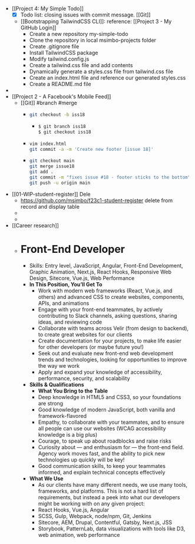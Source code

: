 - [[Project 4: My Simple Todo]]
	- [x] Todo list: closing issues with commit message. [[Git]]
	- [[Bootstrapping TailwindCSS CLI]]: reference: [[Project 3 - My GitHub Login]]
		- Create a new repository my-simple-todo
		- Clone the repository in local msimbo-projects folder
		- Create .gitignore file
		- Install TailwindCSS package
		- Modify tailwind.config.js
		- Create a tailwind.css file and add contents
		- Dynamically generate a styles.css file from tailwind.css file
		- Create an index.html file and reference our generated styles.css
		- Create a README.md file
-
- [[Project 2 - A Facebook's Mobile Feed]]
	- [[Git]] #branch #merge
		- ```bash
		  git checkout -b iss18
		  ```
			- ```bash
			  $ git branch iss18
			  $ git checkout iss18
			  ```
		- ```bash
		  vim index.html
		  git commit -a -m 'Create new footer [issue 18]'
		  ```
		- ```bash
		  git checkout main
		  git merge issue18
		  git add .
		  git commit -m "fixes issue #18 - footer sticks to the bottom"
		  git push -u origin main
		  ```
- [[01-WIP-student-register]] Dele
	- https://github.com/msimbo/f23c1-student-register delete from record and display table
	-
	-
- [[Career research]]
	- # Front-End Developer
		- Skills: Entry level, JavaScript, Angular, Front-End Development, Graphic Animation, Next.js, React Hooks, Responsive Web Design, Sitecore, Vue.js, Web Performance
		- **In This Position, You’ll Get To**
			- Work with modern web frameworks (React, Vue.js, and others) and advanced CSS to create websites, components, APIs, and animations
			- Engage with your front-end teammates, by actively contributing to Slack channels, asking questions, sharing ideas, and reviewing code
			- Collaborate with teams across Velir (from design to backend), to create great websites for our clients
			- Create documentation for your projects, to make life easier for other developers (or maybe future you!)
			- Seek out and evaluate new front-end web development trends and technologies, looking for opportunities to improve the way we work
			- Apply and expand your knowledge of accessibility, performance, security, and scalability
		- **Skills & Qualifications**
			- **What You Bring to the Table**
			- Deep knowledge in HTML5 and CSS3, so your foundations are strong
			- Good knowledge of modern JavaScript, both vanilla and framework-flavored
			- Empathy, to collaborate with your teammates, and to ensure all people can use our websites (WCAG accessibility knowledge is a big plus)
			- Courage, to speak up about roadblocks and raise risks
			- Curiosity about — and enthusiasm for — the front-end field. Agency work moves fast, and the ability to pick new technologies up quickly will be key!
			- Good communication skills, to keep your teammates informed, and explain technical concepts effectively
		- **What We Use**
			- As our clients have many different needs, we use many tools, frameworks, and platforms. This is not a hard list of requirements, but instead a peek into what our developers might be working with on any given project:
			- React Hooks, Vue.js, Angular
			- SCSS, Gulp, Webpack, node/npm, Git, Jenkins
			- Sitecore, AEM, Drupal, Contentful, Gatsby, Next.js, JSS
			- Storybook, PatternLab, data visualizations with tools like D3, web animation, web performance